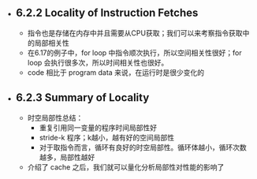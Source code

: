 - ## 6.2.2 Locality of Instruction Fetches  
	- 指令也是存储在内存中并且需要从CPU获取；我们可以来考察指令获取中的局部相关性  
	- 在6.17的例子中，for loop 中指令顺次执行，所以空间相关性很好；for loop 会执行很多次，所以时间相关性也很好。  
	- code 相比于 program data 来说，在运行时是很少变化的  
- ## 6.2.3 Summary of Locality  
	- 时空局部性总结：  
		- 重复引用同一变量的程序时间局部性好  
		- stride-k 程序；k越小，越有好的空间局部性  
		- 对于取指令而言，循环有良好的时空局部性。循环体越小，循环次数越多，局部性越好  
	- 介绍了 cache 之后，我们就可以量化分析局部性对性能的影响了  